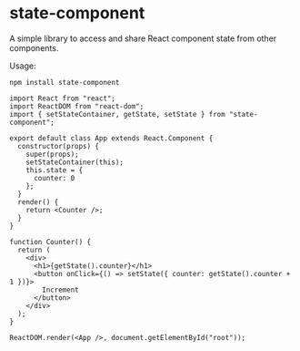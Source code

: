 # state-component
A simple library to access and share React component state from other components.

Usage:

`npm install state-component`
```
import React from "react";
import ReactDOM from "react-dom";
import { setStateContainer, getState, setState } from "state-component";

export default class App extends React.Component {
  constructor(props) {
    super(props);
    setStateContainer(this);
    this.state = {
      counter: 0
    };
  }
  render() {
    return <Counter />;
  }
}

function Counter() {
  return (
    <div>
      <h1>{getState().counter}</h1>
      <button onClick={() => setState({ counter: getState().counter + 1 })}>
        Increment
      </button>
    </div>
  );
}

ReactDOM.render(<App />, document.getElementById("root"));

```
